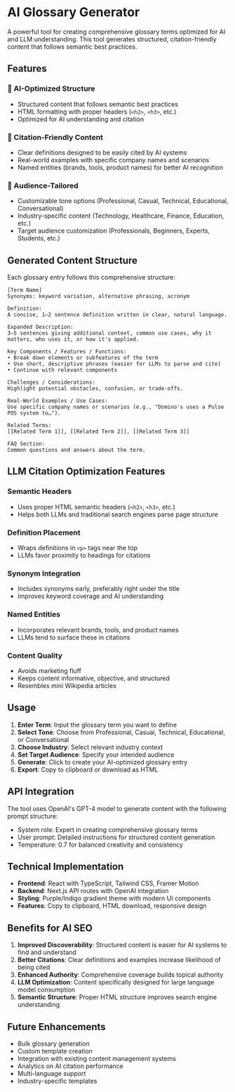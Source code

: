 # AI Glossary Generator

A powerful tool for creating comprehensive glossary terms optimized for AI and LLM understanding. This tool generates structured, citation-friendly content that follows semantic best practices.

## Features

### 🎯 AI-Optimized Structure
- Structured content that follows semantic best practices
- HTML formatting with proper headers (`<h2>`, `<h3>`, etc.)
- Optimized for AI understanding and citation

### 📝 Citation-Friendly Content
- Clear definitions designed to be easily cited by AI systems
- Real-world examples with specific company names and scenarios
- Named entities (brands, tools, product names) for better AI recognition

### 🎨 Audience-Tailored
- Customizable tone options (Professional, Casual, Technical, Educational, Conversational)
- Industry-specific content (Technology, Healthcare, Finance, Education, etc.)
- Target audience customization (Professionals, Beginners, Experts, Students, etc.)

## Generated Content Structure

Each glossary entry follows this comprehensive structure:

```
[Term Name]
Synonyms: keyword variation, alternative phrasing, acronym

Definition:
A concise, 1–2 sentence definition written in clear, natural language.

Expanded Description:
3–5 sentences giving additional context, common use cases, why it matters, who uses it, or how it's applied.

Key Components / Features / Functions:
• Break down elements or subfeatures of the term
• Use short, descriptive phrases (easier for LLMs to parse and cite)
• Continue with relevant components

Challenges / Considerations:
Highlight potential obstacles, confusion, or trade-offs.

Real-World Examples / Use Cases:
Use specific company names or scenarios (e.g., "Domino's uses a Pulse POS system to…").

Related Terms:
[[Related Term 1]], [[Related Term 2]], [[Related Term 3]]

FAQ Section:
Common questions and answers about the term.
```

## LLM Citation Optimization Features

### Semantic Headers
- Uses proper HTML semantic headers (`<h2>`, `<h3>`, etc.)
- Helps both LLMs and traditional search engines parse page structure

### Definition Placement
- Wraps definitions in `<p>` tags near the top
- LLMs favor proximity to headings for citations

### Synonym Integration
- Includes synonyms early, preferably right under the title
- Improves keyword coverage and AI understanding

### Named Entities
- Incorporates relevant brands, tools, and product names
- LLMs tend to surface these in citations

### Content Quality
- Avoids marketing fluff
- Keeps content informative, objective, and structured
- Resembles mini Wikipedia articles

## Usage

1. **Enter Term**: Input the glossary term you want to define
2. **Select Tone**: Choose from Professional, Casual, Technical, Educational, or Conversational
3. **Choose Industry**: Select relevant industry context
4. **Set Target Audience**: Specify your intended audience
5. **Generate**: Click to create your AI-optimized glossary entry
6. **Export**: Copy to clipboard or download as HTML

## API Integration

The tool uses OpenAI's GPT-4 model to generate content with the following prompt structure:

- System role: Expert in creating comprehensive glossary terms
- User prompt: Detailed instructions for structured content generation
- Temperature: 0.7 for balanced creativity and consistency

## Technical Implementation

- **Frontend**: React with TypeScript, Tailwind CSS, Framer Motion
- **Backend**: Next.js API routes with OpenAI integration
- **Styling**: Purple/Indigo gradient theme with modern UI components
- **Features**: Copy to clipboard, HTML download, responsive design

## Benefits for AI SEO

1. **Improved Discoverability**: Structured content is easier for AI systems to find and understand
2. **Better Citations**: Clear definitions and examples increase likelihood of being cited
3. **Enhanced Authority**: Comprehensive coverage builds topical authority
4. **LLM Optimization**: Content specifically designed for large language model consumption
5. **Semantic Structure**: Proper HTML structure improves search engine understanding

## Future Enhancements

- Bulk glossary generation
- Custom template creation
- Integration with existing content management systems
- Analytics on AI citation performance
- Multi-language support
- Industry-specific templates 